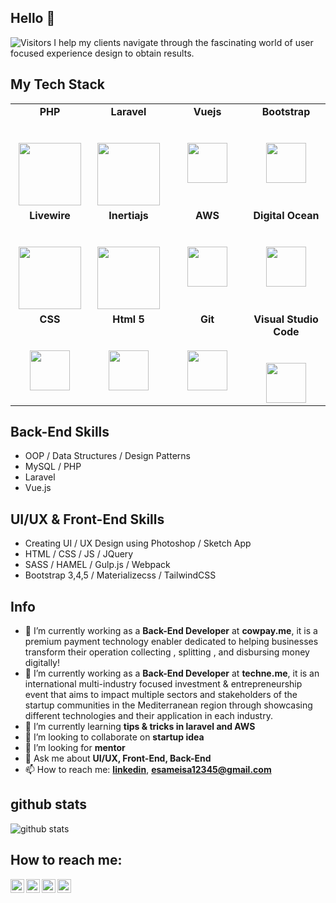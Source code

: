 ## Hello 👋
<img src="https://komarev.com/ghpvc/?username=esameisa&label=Visitors" alt="Visitors"/>
I help my clients navigate through the fascinating world of user focused experience design to obtain results.

## My Tech Stack

<table>
  <tbody>
    <tr valign="top">
      <td width="25%" align="center">
        <span><strong>PHP</strong></span><br><br><br>
        <img height="100px" src="https://upload.wikimedia.org/wikipedia/commons/thumb/2/27/PHP-logo.svg/240px-PHP-logo.svg.png">
      </td>
      <td width="25%" align="center">
      	<span><strong>Laravel</strong></span><br><br><br>
        <img height="100px" src="https://upload.wikimedia.org/wikipedia/commons/thumb/9/9a/Laravel.svg/440px-Laravel.svg.png">
      </td>
      <td width="25%" align="center">
      	<span><strong>Vuejs</strong></span><br><br><br>
        <img height="64px" src="https://pnglive.com/wp-content/uploads/2021/01/Vue-JS-Logo-Background-PNG-Image.png">
      </td>
      <td width="25%" align="center">
        <span><strong>Bootstrap</strong></span><br><br><br>
        <img height="64px" src="https://upload.wikimedia.org/wikipedia/commons/thumb/b/b2/Bootstrap_logo.svg/440px-Bootstrap_logo.svg.png">
      </td>
     </tr>
    <tr valign="top">
      <td width="25%" align="center">
        <span><strong>Livewire</strong></span><br><br><br>
        <img height="100px" src="https://laravelnews.imgix.net/images/laravel-livewire.png?ixlib=php-3.3.0">
      </td>
      <td width="25%" align="center">
      	<span><strong>Inertiajs</strong></span><br><br><br>
        <img height="100px" src="https://inertiajs.com/previews/home.png">
      </td>
      <td width="25%" align="center">
      	<span><strong>AWS</strong></span><br><br><br>
        <img height="64px" src="https://cdn.svgporn.com/logos/aws.svg">
      </td>
      <td width="25%" align="center">
        <span><strong>Digital Ocean</strong></span><br><br><br>
        <img height="64px" src="https://upload.wikimedia.org/wikipedia/commons/thumb/f/ff/DigitalOcean_logo.svg/280px-DigitalOcean_logo.svg.png">
      </td>
     </tr>
    <tr valign="top">
      <td width="25%" align="center">
        <span><strong>CSS</strong></span><br><br><br>
        <img height="64px" src="https://cdn.svgporn.com/logos/css-3.svg">
      </td>
      <td width="25%" align="center">
        <span><strong>Html 5</strong></span><br><br><br>
        <img height="64px" src="https://cdn.svgporn.com/logos/html-5.svg">
      </td>
      <td width="25%" align="center">
        <span><strong>Git</strong></span><br><br><br>
        <img height="64px" src="https://cdn.svgporn.com/logos/git-icon.svg">
      </td>
      <td width="25%" align="center">
        <span><strong>Visual Studio Code</strong></span><br><br><br>
        <img height="64px" src="https://cdn.svgporn.com/logos/visual-studio-code.svg">
      </td>
    </tr>
  </tbody>
</table>


## Back-End Skills
- OOP / Data Structures / Design Patterns
- MySQL / PHP
- Laravel
- Vue.js


## UI/UX & Front-End Skills
- Creating UI / UX Design using Photoshop / Sketch App
- HTML / CSS / JS / JQuery
- SASS / HAMEL / Gulp.js / Webpack
- Bootstrap 3,4,5 / Materializecss / TailwindCSS


## Info
- 🔭 I’m currently working as a **Back-End Developer** at **cowpay.me**, it is a premium payment technology enabler dedicated to helping businesses transform their operation collecting , splitting , and disbursing money digitally!
- 🔭 I’m currently working as a **Back-End Developer** at **techne.me**, it is an international multi-industry focused investment & entrepreneurship event that aims to impact multiple sectors and stakeholders of the startup communities in the Mediterranean region through showcasing different technologies and their application in each industry.
- 🌱 I’m currently learning **tips & tricks in laravel and AWS**
- 👯 I’m looking to collaborate on **startup idea**
- 🤔 I’m looking for **mentor**
- 💬 Ask me about **UI/UX, Front-End, Back-End**
- 📫 How to reach me: <a href="https://www.linkedin.com/in/esameisa/" target="_blank">**linkedin**</a>, <a href="mailto:esameisa12345@gmail.com">**esameisa12345@gmail.com**</a>

  

## github stats
![github stats](https://github-readme-stats.vercel.app/api?username=esameisa&show_icons=true&theme=dark)


## How to reach me: 

<a href="https://www.linkedin.com/in/esameisa/">
  <img align="left" alt="Esam Eisa" width="22px" src="https://cdn.jsdelivr.net/npm/simple-icons@v3/icons/linkedin.svg" />
</a>
<a href="https://twitter.com/Eng_esameisa">
  <img align="left" alt="Esam Eisa | Twitter" width="22px" src="https://cdn.jsdelivr.net/npm/simple-icons@v3/icons/twitter.svg" />
</a>
<a href="https://www.facebook.com/Esam.A.Eisa/">
  <img align="left" alt="Esam Eisa" width="22px" src="https://cdn.jsdelivr.net/npm/simple-icons@v3/icons/facebook.svg" />
</a>
<a href="https://github.com/esameisa/">
  <img align="left" alt="Esam Eisa" width="22px" src="https://cdn.jsdelivr.net/npm/simple-icons@v3/icons/github.svg" />
</a>
